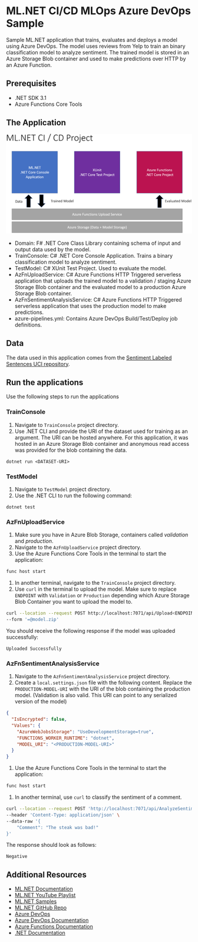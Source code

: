 # ML.NET CI/CD MLOps Azure DevOps Sample

Sample ML.NET application that trains, evaluates and deploys a model using Azure DevOps. The model uses reviews from Yelp to train an binary classification model to analyze sentiment. The trained model is stored in an Azure Storage Blob container and used to make predictions over HTTP by an Azure Function.

## Prerequisites

- .NET SDK 3.1
- Azure Functions Core Tools

## The Application

![](mlnet-ci-cd-project.PNG)

- Domain: F# .NET Core Class Library containing schema of input and output data used by the model.
- TrainConsole: C# .NET Core Console Application. Trains a binary classification model to analyze sentiment.
- TestModel: C# XUnit Test Project. Used to evaluate the model.
- AzFnUploadService: C# Azure Functions HTTP Triggered serverless application that uploads the trained model to a validation / staging Azure Storage Blob container and the evaluated model to a production Azure Storage Blob container. 
- AzFnSentimentAnalysisService: C# Azure Functions HTTP Triggered serverless application that uses the production model to make predictions.
- azure-pipelines.yml: Contains Azure DevOps Build/Test/Deploy job definitions.

## Data

The data used in this application comes from the [Sentiment Labeled Sentences UCI repository](https://archive.ics.uci.edu/ml/datasets/Sentiment+Labelled+Sentences).

## Run the applications

Use the following steps to run the applications

### TrainConsole

1. Navigate to `TrainConsole` project directory.
1. Use .NET CLI and provide the URI of the dataset used for training as an argument. The URI can be hosted anywhere. For this application, it was hosted in an Azure Storage Blob container and anonymous read access was provided for the blob containing the data.

```dotnetcli
dotnet run <DATASET-URI>
```

### TestModel

1. Navigate to `TestModel` project directory.
1. Use the .NET CLI to run the following command:

```dotnetcli
dotnet test
```

### AzFnUploadService

1. Make sure you have in Azure Blob Storage, containers called *validation* and *production*.
1. Navigate to the `AzFnUploadService` project directory.
1. Use the Azure Functions Core Tools in the terminal to start the application:

```bash
func host start
```

1. In another terminal, navigate to the `TrainConsole` project directory.
1. Use `curl` in the terminal to upload the model. Make sure to replace `ENDPOINT` with `Validation` or `Production` depending which Azure Storage Blob Container you want to upload the model to.

```bash
curl --location --request POST http://localhost:7071/api/Upload<ENDPOINT> \
--form '=@model.zip'
```

You should receive the following response if the model was uploaded successfully:

```text
Uploaded Successfully
```

### AzFnSentimentAnalysisService

1. Navigate to the `AzFnSentimentAnalysisService` project directory. 
1. Create a `local.settings.json` file with the following content. Replace the `PRODUCTION-MODEL-URI` with the URI of the blob containing the production model. (Validation is also valid. This URI can point to any serialized version of the model)

```json
{
  "IsEncrypted": false,
  "Values": {
    "AzureWebJobsStorage": "UseDevelopmentStorage=true",
    "FUNCTIONS_WORKER_RUNTIME": "dotnet",
    "MODEL_URI": "<PRODUCTION-MODEL-URI>"
  }
}
```

1. Use the Azure Functions Core Tools in the terminal to start the application:

```bash
func host start
```

1. In another terminal, use `curl` to classify the sentiment of a comment.

```bash
curl --location --request POST 'http://localhost:7071/api/AnalyzeSentiment' \
--header 'Content-Type: application/json' \
--data-raw '{
	"Comment": "The steak was bad!"
}'
```

The response should look as follows:

```text
Negative
```

## Additional Resources

- [ML.NET Documentation](https://docs.microsoft.com/dotnet/machine-learning/)
- [ML.NET YouTube Playlist](https://www.youtube.com/watch?v=pxUzw6JyqcM&list=PL1rZQsJPBU2TwElfOzqOsUW1yuxKNA091)
- [ML.NET Samples](https://github.com/dotnet/machinelearning-samples)
- [ML.NET GitHub Repo](https://github.com/dotnet/machinelearning)
- [Azure DevOps](https://dev.azure.com)
- [Azure DevOps Documentation](https://docs.microsoft.com/azure/devops/?view=azure-devops)
- [Azure Functions Documentation](https://docs.microsoft.com/en-us/azure/azure-functions/)
- [.NET Documentation](https://docs.microsoft.com/en-us/dotnet/)
